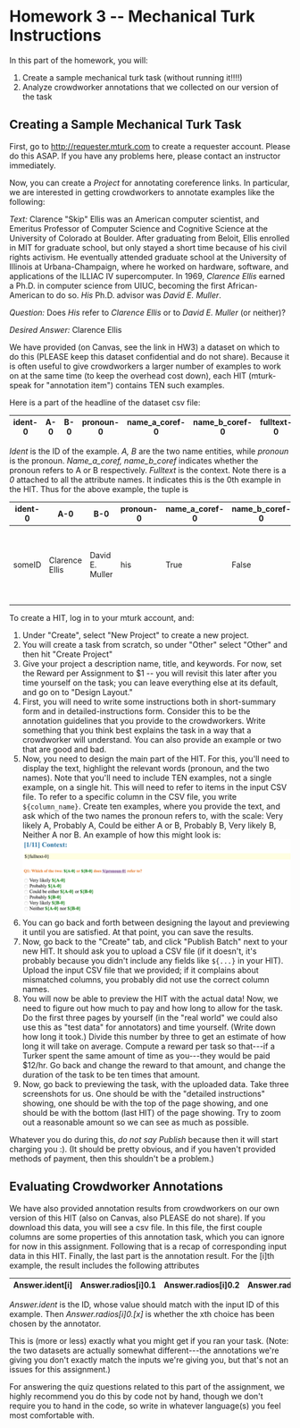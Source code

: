 # Homework 3 -- Mechanical Turk Instructions

In this part of the homework, you will:
1. Create a sample mechanical turk task (without running it!!!!)
1. Analyze crowdworker annotations that we collected on our version of the task

## Creating a Sample Mechanical Turk Task

First, go to http://requester.mturk.com to create a requester account. Please do this ASAP. If you have any problems here, please contact an instructor immediately.

Now, you can create a *Project* for annotating coreference links. In particular, we are interested in getting crowdworkers to annotate examples like the following:

*Text:* Clarence "Skip" Ellis was an American computer scientist, and Emeritus Professor of Computer Science and Cognitive Science at the University of Colorado at Boulder. After graduating from Beloit, Ellis enrolled in MIT for graduate school, but only stayed a short time because of his civil rights activism. He eventually attended graduate school at the University of Illinois at Urbana-Champaign, where he worked on hardware, software, and applications of the ILLIAC IV supercomputer. In 1969, *Clarence Ellis* earned a Ph.D. in computer science from UIUC, becoming the first African-American to do so. *His* Ph.D. advisor was *David E. Muller*.

*Question:* Does *His* refer to *Clarence Ellis* or to *David E. Muller* (or neither)?

*Desired Answer:* Clarence Ellis

We have provided (on Canvas, see the link in HW3) a dataset on which to do this (PLEASE keep this dataset confidential and do not share). Because it is often useful to give crowdworkers a larger number of examples to work on at the same time (to keep the overhead cost down), each HIT (mturk-speak for "annotation item") contains TEN such examples. 

Here is a part of the headline of the dataset csv file: 

| ident-0  | A-0 | B-0 | pronoun-0 | name_a_coref-0 | name_b_coref-0 | fulltext-0 |
| --- | --- | --- | --- | --- | --- | --- |


*Ident* is the ID of the example. *A, B* are the two name entities, while *pronoun* is the pronoun. *Name_a_coref, name_b_coref* indicates whether the pronoun refers to A or B respectively. *Fulltext* is the context. Note there is a *0* attached to all the attribute names. It indicates this is the 0th example in the HIT. Thus for the above example, the tuple is

| ident-0  | A-0 | B-0 | pronoun-0 | name_a_coref-0 | name_b_coref-0 | fulltext-0 |
| --- | --- | --- | --- | --- | --- | --- |
| someID | Clarence Ellis | David E. Muller | his | True | False | Clarence "Skip" Ellis was ...His Ph.D. advisor was David E. |


To create a HIT, log in to your mturk account, and:

1. Under "Create", select "New Project" to create a new project.
1. You will create a task from scratch, so under "Other" select "Other" and then hit "Create Project"
1. Give your project a description name, title, and keywords. For now, set the Reward per Assignment to $1 -- you will revisit this later after you time yourself on the task; you can leave everything else at its default, and go on to "Design Layout."
1. First, you will need to write some instructions both in short-summary form and in detailed-instructions form. Consider this to be the annotation guidelines that you provide to the crowdworkers. Write something that you think best explains the task in a way that a crowdworker will understand. You can also provide an example or two that are good and bad.
1. Now, you need to design the main part of the HIT. For this, you'll need to display the text, highlight the relevant words (pronoun, and the two names). Note that you'll need to include TEN examples, not a single example, on a single hit. This will need to refer to items in the input CSV file. To refer to a specific column in the CSV file, you write `${column_name}`. Create ten examples, where you provide the text, and ask which of the two names the pronoun refers to, with the scale: Very likely A, Probably A, Could be either A or B, Probably B, Very likely B, Neither A nor B. An example of how this might look is: ![example](example.png)
1. You can go back and forth between designing the layout and previewing it until you are satisfied. At that point, you can save the results.
1. Now, go back to the "Create" tab, and click "Publish Batch" next to your new HIT. It should ask you to upload a CSV file (if it doesn't, it's probably because you didn't include any fields like `${...}` in your HIT). Upload the input CSV file that we provided; if it complains about mismatched columns, you probably did not use the correct column names.
1. You will now be able to preview the HIT with the actual data! Now, we need to figure out how much to pay and how long to allow for the task. Do the first three pages by yourself (in the "real world" we could also use this as "test data" for annotators) and time yourself. (Write down how long it took.) Divide this number by three to get an estimate of how long it will take on average. Compute a reward per task so that---if a Turker spent the same amount of time as you---they would be paid $12/hr. Go back and change the reward to that amount, and change the duration of the task to be ten times that amount.
1. Now, go back to previewing the task, with the uploaded data. Take three screenshots for us. One should be with the "detailed instructions" showing, one should be with the top of the page showing, and one should be with the bottom (last HIT) of the page showing. Try to zoom out a reasonable amount so we can see as much as possible.

Whatever you do during this, *do not say Publish* because then it will start charging you :). (It should be pretty obvious, and if you haven't provided methods of payment, then this shouldn't be a problem.)

## Evaluating Crowdworker Annotations

We have also provided annotation results from crowdworkers on our own version of this HIT (also on Canvas, also PLEASE do not share). If you download this data, you will see a csv file. In this file, the first couple columns are some properties of this annotation task, which you can ignore for now in this assignment. Following that is a recap of corresponding input data in this HIT. Finally, the last part is the annotation result. For the [i]th example, the result includes the following attributes

| Answer.ident[i] | Answer.radios[i]0.1 | Answer.radios[i]0.2 | Answer.radios[i]0.3 | Answer.radios[i]0.4 | Answer.radios[i]0.5 | Answer.radios[i]0.6 |
| -- | -- | -- | -- | -- | -- | -- |

*Answer.ident* is the ID, whose value should match with the input ID of this example. Then *Answer.radios[i]0.[x]* is whether the xth choice has been chosen by the annotator. 

This is (more or less) exactly what you might get if you ran your task. (Note: the two datasets are actually somewhat different---the annotations we're giving you don't exactly match the inputs we're giving you, but that's not an issues for this assignment.)

For answering the quiz questions related to this part of the assignment, we highly recommend you do this by code not by hand, though we don't require you to hand in the code, so write in whatever language(s) you feel most comfortable with.
